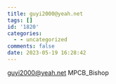 ```yaml
---
title: guyi2000@yeah.net
tags: []
id: '1820'
categories:
  - - uncategorized
comments: false
date: 2023-05-19 16:28:42
---
```


guyi2000@yeah.net MPCB\_Bishop